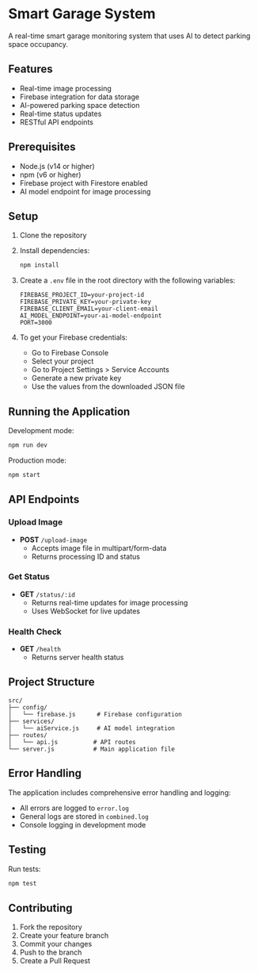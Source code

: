 # Smart Garage System

A real-time smart garage monitoring system that uses AI to detect parking space occupancy.

## Features

- Real-time image processing
- Firebase integration for data storage
- AI-powered parking space detection
- Real-time status updates
- RESTful API endpoints

## Prerequisites

- Node.js (v14 or higher)
- npm (v6 or higher)
- Firebase project with Firestore enabled
- AI model endpoint for image processing

## Setup

1. Clone the repository
2. Install dependencies:
   ```bash
   npm install
   ```

3. Create a `.env` file in the root directory with the following variables:
   ```
   FIREBASE_PROJECT_ID=your-project-id
   FIREBASE_PRIVATE_KEY=your-private-key
   FIREBASE_CLIENT_EMAIL=your-client-email
   AI_MODEL_ENDPOINT=your-ai-model-endpoint
   PORT=3000
   ```

4. To get your Firebase credentials:
   - Go to Firebase Console
   - Select your project
   - Go to Project Settings > Service Accounts
   - Generate a new private key
   - Use the values from the downloaded JSON file

## Running the Application

Development mode:
```bash
npm run dev
```

Production mode:
```bash
npm start
```

## API Endpoints

### Upload Image
- **POST** `/upload-image`
  - Accepts image file in multipart/form-data
  - Returns processing ID and status

### Get Status
- **GET** `/status/:id`
  - Returns real-time updates for image processing
  - Uses WebSocket for live updates

### Health Check
- **GET** `/health`
  - Returns server health status

## Project Structure

```
src/
├── config/
│   └── firebase.js      # Firebase configuration
├── services/
│   └── aiService.js     # AI model integration
├── routes/
│   └── api.js          # API routes
└── server.js           # Main application file
```

## Error Handling

The application includes comprehensive error handling and logging:
- All errors are logged to `error.log`
- General logs are stored in `combined.log`
- Console logging in development mode

## Testing

Run tests:
```bash
npm test
```

## Contributing

1. Fork the repository
2. Create your feature branch
3. Commit your changes
4. Push to the branch
5. Create a Pull Request 